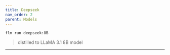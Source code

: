 ```yaml
---
title: Deepseek
nav_order: 2
parent: Models
---
```


```
flm run deepseek:8B
```
> distilled to LLaMA 3.1 8B model

---
